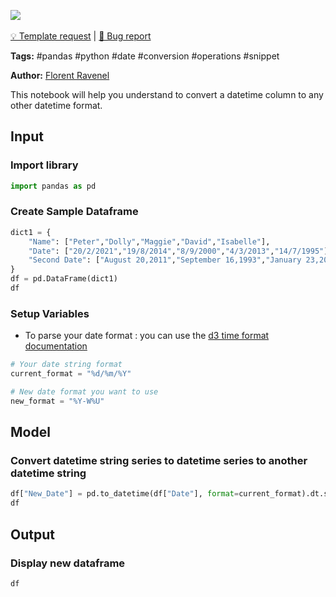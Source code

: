 <a href="https://app.naas.ai/user-redirect/naas/downloader?url=https://raw.githubusercontent.com/jupyter-naas/awesome-notebooks/master/Pandas/Pandas_Convert_datetime_series.ipynb" target="_parent"><img src="https://naasai-public.s3.eu-west-3.amazonaws.com/open_in_naas.svg"/></a><br><br><a href="https://github.com/jupyter-naas/awesome-notebooks/issues/new?assignees=&labels=&template=template-request.md&title=Tool+-+Action+of+the+notebook+">💡 Template request</a> | <a href="https://github.com/jupyter-naas/awesome-notebooks/issues/new?assignees=&labels=&template=bug_report.md&title=Pandas+-+Convert+datetime+series:+Error+short+description">🚨 Bug report</a>

**Tags:** #pandas #python #date #conversion #operations #snippet

**Author:** [Florent Ravenel](https://www.linkedin.com/in/florent-ravenel/)

This notebook will help you understand to convert a datetime column to any other datetime format.

## Input

### Import library


```python
import pandas as pd
```

### Create Sample Dataframe 


```python
dict1 = {
    "Name": ["Peter","Dolly","Maggie","David","Isabelle"],
    "Date": ["20/2/2021","19/8/2014","8/9/2000","4/3/2013","14/7/1995"],
    "Second Date": ["August 20,2011","September 16,1993","January 23,2009","October 17,2019","March 4,2021"]
}
df = pd.DataFrame(dict1)
df
```

### Setup Variables
- To parse your date format : you can use the [d3 time format documentation](https://github.com/d3/d3-time-format)


```python
# Your date string format
current_format = "%d/%m/%Y"

# New date format you want to use
new_format = "%Y-W%U"
```

## Model

### Convert datetime string series to datetime series to another datetime string


```python
df["New_Date"] = pd.to_datetime(df["Date"], format=current_format).dt.strftime(new_format)
df
```

## Output

### Display new dataframe


```python
df
```
